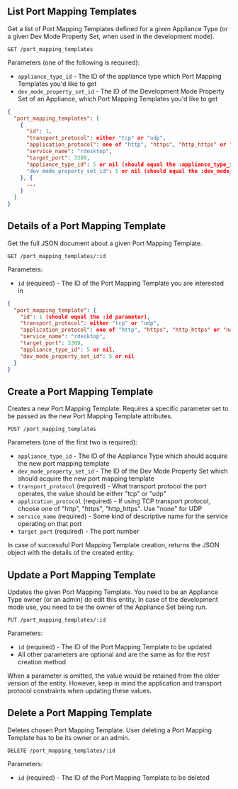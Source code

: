 ## List Port Mapping Templates

Get a list of Port Mapping Templates defined for a given Appliance Type (or a given Dev Mode Property Set, when
used in the development mode).

```
GET /port_mapping_templates
```

Parameters (one of the following is required):

+ `appliance_type_id` - The ID of the appliance type which Port Mapping Templates you'd like to get
+ `dev_mode_property_set_id` - The ID of the Development Mode Property Set of an Appliance, which Port Mapping Templates you'd like to get

```json
{
  "port_mapping_templates": [
    {
      "id": 1,
      "transport_protocol": either "tcp" or "udp",
      "application_protocol": one of "http", "https", "http_https" or "none" (when "transport_protocol" is "udp"),
      "service_name": "rdesktop",
      "target_port": 3389,
      "appliance_type_id": 5 or nil (should equal the :appliance_type_id parameter)
      "dev_mode_property_set_id": 5 or nil (should equal the :dev_mode_property_set_id parameter)
    }, {
      ...
    }
  ]
}
```


## Details of a Port Mapping Template

Get the full JSON document about a given Port Mapping Template.

```
GET /port_mapping_templates/:id
```

Parameters:

+ `id` (required) - The ID of the Port Mapping Template you are interested in

```json
{
  "port_mapping_template": {
    "id": 1 (should equal the :id parameter),
    "transport_protocol": either "tcp" or "udp",
    "application_protocol": one of "http", "https", "http_https" or "none" (when "transport_protocol" is "udp"),
    "service_name": "rdesktop",
    "target_port": 3389,
    "appliance_type_id": 5 or nil,
    "dev_mode_property_set_id": 5 or nil
  }
}
```


## Create a Port Mapping Template

Creates a new Port Mapping Template. Requires a specific parameter set to be passed as the new Port Mapping
Template attributes.

```
POST /port_mapping_templates
```

Parameters (one of the first two is required):

+ `appliance_type_id` - The ID of the Appliance Type which should acquire the new port mapping template
+ `dev_mode_property_set_id` - The ID of the Dev Mode Property Set which should acquire the new port mapping template
+ `transport_protocol` (required) - What transport protocol the port operates, the value should be either "tcp" or "udp"
+ `application_protocol` (required) - If using TCP transport protocol, choose one of "http", "https", "http_https". Use "none" for UDP
+ `service_name` (required) - Some kind of descriptive name for the service operating on that port
+ `target_port` (required) - The port number

In case of successful Port Mapping Template creation, returns the JSON object with the details of the created entity.


## Update a Port Mapping Template

Updates the given Port Mapping Template. You need to be an Appliance Type owner (or an admin) do edit this entity.
In case of the development mode use, you need to be the owner of the Appliance Set being run.

```
PUT /port_mapping_templates/:id
```

Parameters:

+ `id` (required) - The ID of the Port Mapping Template to be updated
+ All other parameters are optional and are the same as for the `POST` creation method

When a parameter is omitted, the value would be retained from the older version of the entity. However, keep in mind
the application and transport protocol constraints when updating these values.


## Delete a Port Mapping Template

Deletes chosen Port Mapping Template. User deleting a Port Mapping Template has to be its owner or an admin.

```
DELETE /port_mapping_templates/:id
```

Parameters:

+ `id` (required) - The ID of the Port Mapping Template to be deleted
